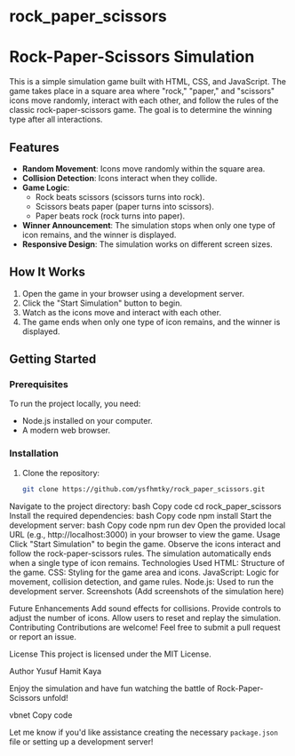 # rock_paper_scissors
# Rock-Paper-Scissors Simulation

This is a simple simulation game built with HTML, CSS, and JavaScript. The game takes place in a square area where "rock," "paper," and "scissors" icons move randomly, interact with each other, and follow the rules of the classic rock-paper-scissors game. The goal is to determine the winning type after all interactions.

## Features
- **Random Movement**: Icons move randomly within the square area.
- **Collision Detection**: Icons interact when they collide.
- **Game Logic**: 
  - Rock beats scissors (scissors turns into rock).
  - Scissors beats paper (paper turns into scissors).
  - Paper beats rock (rock turns into paper).
- **Winner Announcement**: The simulation stops when only one type of icon remains, and the winner is displayed.
- **Responsive Design**: The simulation works on different screen sizes.

## How It Works
1. Open the game in your browser using a development server.
2. Click the "Start Simulation" button to begin.
3. Watch as the icons move and interact with each other.
4. The game ends when only one type of icon remains, and the winner is displayed.

## Getting Started

### Prerequisites
To run the project locally, you need:
- Node.js installed on your computer.
- A modern web browser.

### Installation
1. Clone the repository:
   ```bash
   git clone https://github.com/ysfhmtky/rock_paper_scissors.git
Navigate to the project directory:
bash
Copy code
cd rock_paper_scissors
Install the required dependencies:
bash
Copy code
npm install
Start the development server:
bash
Copy code
npm run dev
Open the provided local URL (e.g., http://localhost:3000) in your browser to view the game.
Usage
Click "Start Simulation" to begin the game.
Observe the icons interact and follow the rock-paper-scissors rules.
The simulation automatically ends when a single type of icon remains.
Technologies Used
HTML: Structure of the game.
CSS: Styling for the game area and icons.
JavaScript: Logic for movement, collision detection, and game rules.
Node.js: Used to run the development server.
Screenshots
(Add screenshots of the simulation here)

Future Enhancements
Add sound effects for collisions.
Provide controls to adjust the number of icons.
Allow users to reset and replay the simulation.
Contributing
Contributions are welcome! Feel free to submit a pull request or report an issue.

License
This project is licensed under the MIT License.

Author
Yusuf Hamit Kaya

Enjoy the simulation and have fun watching the battle of Rock-Paper-Scissors unfold!

vbnet
Copy code

Let me know if you'd like assistance creating the necessary `package.json` file or setting up a development server!
